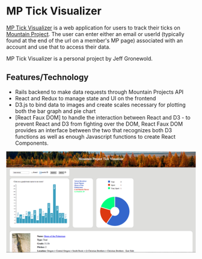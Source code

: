 # MP Tick Visualizer

[MP Tick Visualizer][mp-tick] is a web application for users to track their ticks on [Mountain Project][mp]. The user can enter either an email or userId (typically found at the end of the url on a member's MP page) associated with an account and use that to access their data.

MP Tick Visualizer is a personal project by Jeff Gronewold.

## Features/Technology

- Rails backend to make data requests through Mountain Projects API
- React and Redux to manage state and UI on the frontend
- D3.js to bind data to images and create scales necessary for plotting both the bar graph and pie chart
- [React Faux DOM] to handle the interaction between React and D3 - to prevent React and D3 from fighting over the DOM, React Faux DOM provides an interface between the two that recognizes both D3 functions as well as enough Javascript functions to create React Components.

![demo ticks][ticks]




[mp-tick]: https://mp-visualize.herokuapp.com/
[mp]: https://www.mountainproject.com/
[ticks]: ./app/assets/images/Sample-MP.png "Splash page"
